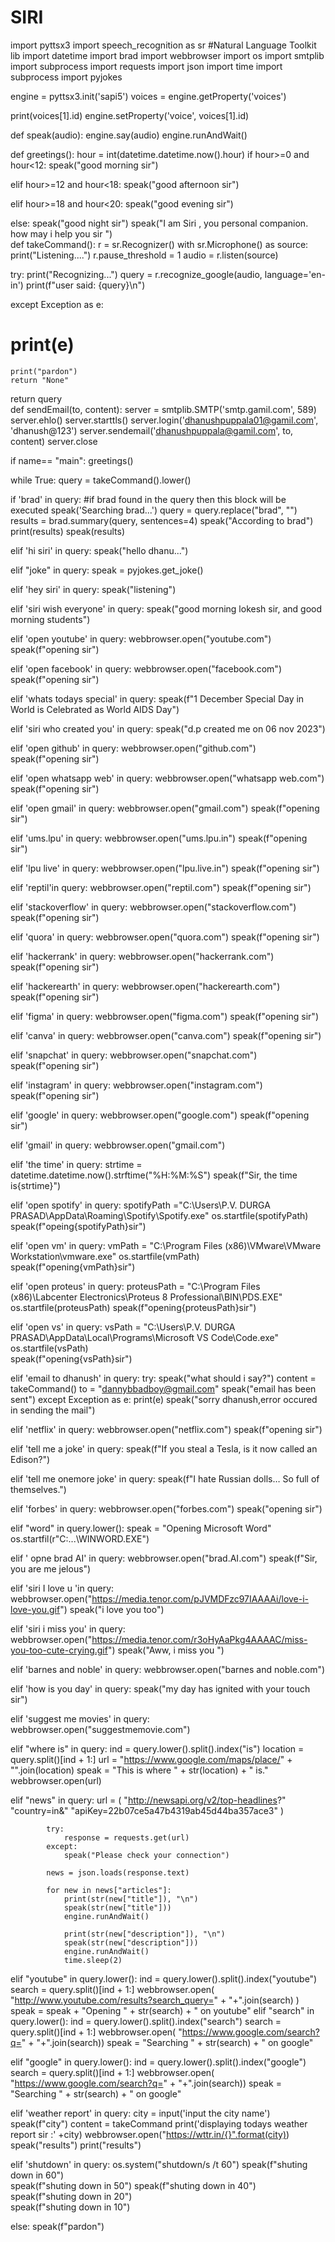 # SIRI
import pyttsx3
import speech_recognition as sr #Natural Language Toolkit lib
import datetime
import brad
import webbrowser
import os
import smtplib
import subprocess
import requests
import json
import time
import subprocess
import pyjokes

engine = pyttsx3.init('sapi5')
voices = engine.getProperty('voices')

print(voices[1].id)
engine.setProperty('voice', voices[1].id)

def speak(audio):
engine.say(audio)
engine.runAndWait()

def greetings():
hour = int(datetime.datetime.now().hour)
if hour>=0 and hour<12:
speak("good morning sir")

elif hour>=12 and hour<18:
    speak("good afternoon sir")

elif hour>=18 and hour<20:
    speak("good evening sir")   

else:
    speak("good night sir")
speak("I am Siri , you personal companion. how may i help you sir ")   
def takeCommand():
r = sr.Recognizer()
with sr.Microphone() as source:
print("Listening....")
r.pause_threshold = 1
audio = r.listen(source)

try:
   print("Recognizing...")
   query = r.recognize_google(audio, language='en-in')
   print(f"user said: {query}\n")

except Exception as e:
 #    print(e) 
    print("pardon")
    return "None"  
return query       
def sendEmail(to, content):
server = smtplib.SMTP('smtp.gamil.com', 589)
server.ehlo()
server.starttls()
server.login('dhanushpuppala01@gamil.com', 'dhanush@123')
server.sendemail('dhanushpuppala@gamil.com', to, content)
server.close

if name== "main":
greetings()

while True:
   query =  takeCommand().lower()

   if 'brad' in query:  #if brad found in the query then this block will be executed
        speak('Searching brad...')
        query = query.replace("brad", "")
        results = brad.summary(query, sentences=4) 
        speak("According to brad")
        print(results)
        speak(results)

   elif 'hi siri' in query:
       speak("hello dhanu...")

   elif "joke" in query:
            speak = pyjokes.get_joke()   

   elif 'hey siri' in query:
       speak("listening")   
             
   elif 'siri wish everyone' in query:
       speak("good morning lokesh sir, and good morning students") 

   elif 'open youtube' in query:
       webbrowser.open("youtube.com")
       speak(f"opening sir")  

   elif 'open facebook' in query:
       webbrowser.open("facebook.com")
       speak(f"opening sir") 

   elif 'whats todays special' in query:
        speak(f"1 December Special Day in World is Celebrated as World AIDS Day")   

   elif 'siri who created you' in query:
       speak("d.p created me on 06 nov 2023") 
         
   elif 'open github' in query:
       webbrowser.open("github.com")
       speak(f"opening sir")  

   elif 'open whatsapp web' in query:
       webbrowser.open("whatsapp web.com")
       speak(f"opening sir")   

   elif 'open gmail' in query:
       webbrowser.open("gmail.com")
       speak(f"opening sir")  

   elif 'ums.lpu' in query:
       webbrowser.open("ums.lpu.in") 
       speak(f"opening sir")   

   elif 'lpu live' in query:
       webbrowser.open("lpu.live.in") 
       speak(f"opening sir")       

   elif 'reptil'in query:
       webbrowser.open("reptil.com")
       speak(f"opening sir")    

   elif 'stackoverflow' in query:
       webbrowser.open("stackoverflow.com")
       speak(f"opening sir")  


   elif 'quora' in query:
       webbrowser.open("quora.com")
       speak(f"opening sir")  

   elif 'hackerrank' in query:
       webbrowser.open("hackerrank.com")
       speak(f"opening sir")  

   elif 'hackerearth' in query:
       webbrowser.open("hackerearth.com")
       speak(f"opening sir")  

   elif 'figma' in query:
       webbrowser.open("figma.com") 
       speak(f"opening sir")  

   elif 'canva' in query:
       webbrowser.open("canva.com")
       speak(f"opening sir")  

   elif 'snapchat' in query:
       webbrowser.open("snapchat.com")
       speak(f"opening sir")    

   elif 'instagram' in query:
       webbrowser.open("instagram.com")
       speak(f"opening sir")  

   elif 'google' in query:
       webbrowser.open("google.com")
       speak(f"opening sir")  

   elif 'gmail' in query:
       webbrowser.open("gmail.com")           

   elif 'the time' in query:
       strtime = datetime.datetime.now().strftime("%H:%M:%S")
       speak(f"Sir, the time is{strtime}")
   
   elif 'open spotify' in query:
       spotifyPath ="C:\\Users\\P.V. DURGA PRASAD\\AppData\\Roaming\\Spotify\\Spotify.exe"
       os.startfile(spotifyPath)
       speak(f"opeing{spotifyPath}sir")

   elif 'open vm' in query:
       vmPath = "C:\\Program Files (x86)\VMware\\VMware Workstation\\vmware.exe"
       os.startfile(vmPath)
       speak(f"opening{vmPath}sir")

   elif 'open proteus' in query:
       proteusPath = "C:\\Program Files (x86)\\Labcenter Electronics\\Proteus 8 Professional\\BIN\\PDS.EXE"
       os.startfile(proteusPath)
       speak(f"opening{proteusPath}sir")

   elif 'open vs' in query:
       vsPath = "C:\\Users\\P.V. DURGA PRASAD\\AppData\\Local\\Programs\\Microsoft VS Code\\Code.exe"
       os.startfile(vsPath)      
       speak(f"opening{vsPath}sir")

   elif 'email to dhanush' in query:
       try:
           speak("what should i say?")
           content = takeCommand()
           to = "dannybbadboy@gmail.com"
           speak("email has been sent")
       except Exception as e:
           print(e)
           speak("sorry dhanush,error occured in sending the mail")  

   elif 'netflix' in query:
       webbrowser.open("netflix.com")
       speak(f"opening sir")

   elif 'tell me a joke' in query:
       speak(f"If you steal a Tesla, is it now called an Edison?")
      
   elif 'tell me onemore joke' in query:
       speak(f"I hate Russian dolls… So full of themselves.")

   elif 'forbes' in query:
       webbrowser.open("forbes.com")
       speak("opening sir")

   elif "word" in query.lower():
                speak =  "Opening Microsoft Word"
                os.startfil(r"C:\...\WINWORD.EXE")
     

   elif ' opne brad AI' in query:
       webbrowser.open("brad.AI.com")
       speak(f"Sir, you are me jelous")

   elif 'siri I love u 'in query:
       webbrowser.open("https://media.tenor.com/pJVMDFzc97IAAAAi/love-i-love-you.gif")
       speak("i love you too")
      
   elif 'siri i miss you' in query:
       webbrowser.open("https://media.tenor.com/r3oHyAaPkg4AAAAC/miss-you-too-cute-crying.gif")
       speak("Aww, i miss you ")          

   elif 'barnes and noble' in query:
       webbrowser.open("barnes and noble.com")

   elif 'how is you day' in query:
       speak("my day has ignited with your touch sir")    

   elif 'suggest me movies' in query:
       webbrowser.open("suggestmemovie.com")

   elif "where is" in query:
            ind = query.lower().split().index("is")
            location = query.split()[ind + 1:]
            url = "https://www.google.com/maps/place/" + "".join(location)
            speak =  "This is where " + str(location) + " is."
            webbrowser.open(url)   

   elif "news" in query:
            url = (
                "http://newsapi.org/v2/top-headlines?"
                "country=in&"
                "apiKey=22b07ce5a47b4319ab45d44ba357ace3"
            )

            try:
                response = requests.get(url)
            except:
                speak("Please check your connection")

            news = json.loads(response.text)

            for new in news["articles"]:
                print(str(new["title"]), "\n")
                speak(str(new["title"]))
                engine.runAndWait()

                print(str(new["description"]), "\n")
                speak(str(new["description"]))
                engine.runAndWait()
                time.sleep(2)

   elif "youtube" in query.lower():
            ind = query.lower().split().index("youtube")
            search = query.split()[ind + 1:]
            webbrowser.open(
                "http://www.youtube.com/results?search_query=" +
                "+".join(search)
            )
            speak = speak + "Opening " + str(search) + " on youtube" 
   elif "search" in query.lower():
            ind = query.lower().split().index("search")
            search = query.split()[ind + 1:]
            webbrowser.open(
                "https://www.google.com/search?q=" + "+".join(search))
            speak =  "Searching " + str(search) + " on google" 
    
   elif "google" in query.lower():
            ind = query.lower().split().index("google")
            search = query.split()[ind + 1:]
            webbrowser.open(
                "https://www.google.com/search?q=" + "+".join(search))
            speak = "Searching " + str(search) + " on google"                           

   elif 'weather report' in query:
       city = input('input the city name')
       speak(f"city")
       content = takeCommand
       print('displaying todays weather report sir :' +city) 
       webbrowser.open("https://wttr.in/{}".format(city))
       speak("results")
       print("results")  

   elif 'shutdown' in query:
       os.system("shutdown/s /t 60")
       speak(f"shuting down in 60")   
       speak(f"shuting down in 50")
       speak(f"shuting down in 40")  
       speak(f"shuting down in 20")  
       speak(f"shuting down in 10")    
   
   else:
       speak(f"pardon")
